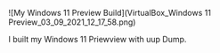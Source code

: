 ![My Windows 11 Preview Build](VirtualBox_Windows 11 Preview_03_09_2021_12_17_58.png)

I built my Windows 11 Priewview with uup Dump.